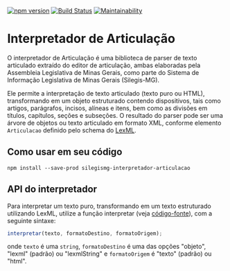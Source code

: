 [![npm version](https://badge.fury.io/js/silegismg-interpretador-articulacao.svg)](https://badge.fury.io/js/silegismg-interpretador-articulacao)
[![Build Status](https://travis-ci.org/silegis-mg/interpretador-articulacao.svg?branch=master)](https://travis-ci.org/silegis-mg/interpretador-articulacao)
[![Maintainability](https://api.codeclimate.com/v1/badges/57b06a9447c32924de3f/maintainability)](https://codeclimate.com/github/silegis-mg/interpretador-articulacao/maintainability)

# Interpretador de Articulação

O interpretador de Articulação é uma biblioteca de parser de texto articulado extraído do editor de articulação, ambas elaboradas pela Assembleia Legislativa de Minas Gerais,
como parte do Sistema de Informação Legislativa de Minas Gerais (Silegis-MG).

Ele permite a interpretação de texto articulado (texto puro ou HTML), transformando em um objeto estruturado contendo dispositivos, tais como artigos, parágrafos,
incisos, alíneas e itens, bem como as divisões em títulos, capítulos, seções e subseções. O resultado do parser pode ser uma árvore de objetos ou texto articulado em formato XML, conforme elemento `Articulacao` definido pelo schema do [LexML](https://github.com/lexml/lexml-xml-schemas/tree/master/src/main/resources/xsd).

## Como usar em seu código

```
npm install --save-prod silegismg-interpretador-articulacao
```

<a name="api-interpretador"></a>

## API do interpretador

Para interpretar um texto puro, transformando em um texto estruturado utilizando LexML, utilize a função interpretar (veja [código-fonte](src/interpretadorArticulacao.js)), com a seguinte sintaxe:

```javascript
interpretar(texto, formatoDestino, formatoOrigem);
```

onde ``texto`` é uma `string`, ``formatoDestino`` é uma das opções "objeto", "lexml" (padrão) ou "lexmlString" e ``formatoOrigem`` é "texto" (padrão) ou "html".
